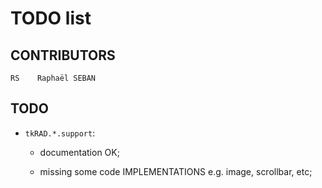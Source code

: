 <!-- encoding: UTF-8 -->

# TODO list

## CONTRIBUTORS

    RS    Raphaël SEBAN

## TODO

* `tkRAD.*.support`:

    * documentation OK;

    * missing some code IMPLEMENTATIONS e.g. image, scrollbar, etc;
